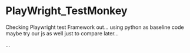 # PlayWright_TestMonkey
Checking Playwright test Framework out...
using python as baseline code
maybe try our js as well just to compare later...

... 


